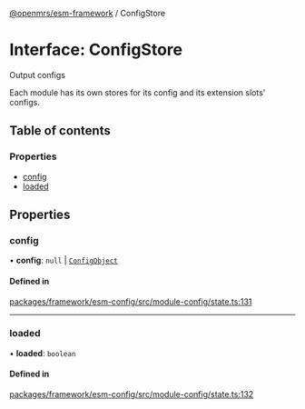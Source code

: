 [@openmrs/esm-framework](../API.md) / ConfigStore

# Interface: ConfigStore

Output configs

Each module has its own stores for its config and its extension slots' configs.

## Table of contents

### Properties

- [config](ConfigStore.md#config)
- [loaded](ConfigStore.md#loaded)

## Properties

### config

• **config**: ``null`` \| [`ConfigObject`](ConfigObject.md)

#### Defined in

[packages/framework/esm-config/src/module-config/state.ts:131](https://github.com/openmrs/openmrs-esm-core/blob/master/packages/framework/esm-config/src/module-config/state.ts#L131)

___

### loaded

• **loaded**: `boolean`

#### Defined in

[packages/framework/esm-config/src/module-config/state.ts:132](https://github.com/openmrs/openmrs-esm-core/blob/master/packages/framework/esm-config/src/module-config/state.ts#L132)

